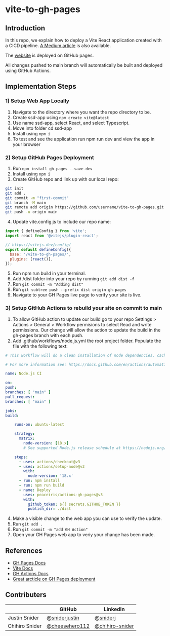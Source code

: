 # vite-to-gh-pages

## Introduction

In this repo, we explain how to deploy a Vite React application created with a CICD pipeline. [A Medium article](https://chihiro-and-justin.medium.com/deploy-a-react-vite-app-using-github-actions-and-github-pages-a370df30da97) is also available.

The [website](https://cheesehero112.github.io/vite-to-gh-pages/) is deployed on GitHub pages.

All changes pushed to main branch will automatically be built and deployed using GitHub Actions.

## Implementation Steps

### 1) Setup Web App Locally

1. Navigate to the directory where you want the repo directory to be.
2. Create ssd-app using `npm create vite@latest`
3. Use name ssd-app, select React, and select Typescript.
4. Move into folder cd ssd-app
5. Install using `npm i`
6. To test and see the application run npm run dev and view the app in your browser

### 2) Setup GitHub Pages Deployment

1. Run `npm install gh-pages --save-dev`
2. Install using `npm i`
3. Create GitHub repo and link up with our local repo:

```bash
git init
git add .
git commit -m "first-commit"
git branch -M main
git remote add origin https://github.com/username/vite-to-gh-pages.git
git push -u origin main
```

4. Update vite.config.js to include our repo name:

```javascript
import { defineConfig } from 'vite';
import react from '@vitejs/plugin-react';

// https://vitejs.dev/config/
export default defineConfig({
  base: '/vite-to-gh-pages/',
  plugins: [react()],
});
```

5. Run npm run build in your terminal.
6. Add /dist folder into your repo by running `git add dist -f`
7. Run `git commit -m "Adding dist"`
8. Run `git subtree push --prefix dist origin gh-pages`
9. Navigate to your GH Pages live page to verify your site is live.

### 3) Setup GitHub Actions to rebuild your site on commit to main

1. To allow GitHub action to update our build go to your repo Settings > Actions > General > Workflow permisions to select Read and write permissions. Our change will allow the action to update the build in the gh-pages branch with each push.
2. Add .github/workflows/node.js.yml the root project folder. Populate the file with the following text:

```yaml
# This workflow will do a clean installation of node dependencies, cache/restore them, build the source code and run tests across different versions of node

# For more information see: https://docs.github.com/en/actions/automating-builds-and-tests/building-and-testing-nodejs

name: Node.js CI

on:
push:
branches: [ "main" ]
pull_request:
branches: [ "main" ]

jobs:
build:

    runs-on: ubuntu-latest

    strategy:
      matrix:
        node-version: [18.x]
        # See supported Node.js release schedule at https://nodejs.org/en/about/releases/

    steps:
      - uses: actions/checkout@v3
      - uses: actions/setup-node@v3
        with:
          node-version: '18.x'
      - run: npm install
      - run: npm run build
      - name: Deploy
        uses: peaceiris/actions-gh-pages@v3
        with:
          github_token: ${{ secrets.GITHUB_TOKEN }}
          publish_dir: ./dist
```

4. Make a visible change to the web app you can use to verify the update.
5. Run `git add .`
6. Run `git commit -m "add GH Action"`
7. Open your GH Pages web app to veriy your change has been made.

## References

- [GH Pages Docs](https://docs.github.com/en/pages/getting-started-with-github-pages)
- [Vite Docs](https://vitejs.dev/guide/)
- [GH Actions Docs](https://docs.github.com/en/actions)
- [Great arcticle on GH Pages deployment](https://dev.to/shashannkbawa/deploying-vite-app-to-github-pages-3ane)

## Contributers

|                | GitHub                                             | LinkedIn                                                       |
| -------------- | -------------------------------------------------- | -------------------------------------------------------------- |
| Justin Snider  | [@sniderjustin](https://github.com/sniderjustin)   | [@sniderj](https://www.linkedin.com/in/sniderj/)               |
| Chihiro Snider | [@cheesehero112](https://github.com/cheesehero112) | [@chihiro-snider](https://www.linkedin.com/in/chihiro-snider/) |

